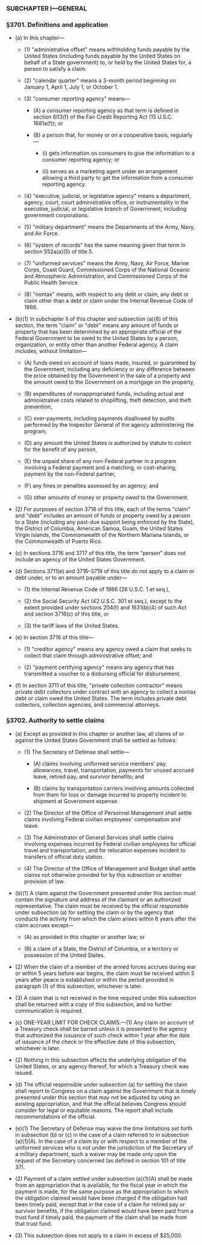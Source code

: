 ### SUBCHAPTER I—GENERAL

### §3701. Definitions and application
* (a) In this chapter—

  * (1) "administrative offset" means withholding funds payable by the United States (including funds payable by the United States on behalf of a State government) to, or held by the United States for, a person to satisfy a claim.

  * (2) "calendar quarter" means a 3-month period beginning on January 1, April 1, July 1, or October 1.

  * (3) "consumer reporting agency" means—

    * (A) a consumer reporting agency as that term is defined in section 603(f) of the Fair Credit Reporting Act (15 U.S.C. 1681a(f)); or

    * (B) a person that, for money or on a cooperative basis, regularly—

      * (i) gets information on consumers to give the information to a consumer reporting agency; or

      * (ii) serves as a marketing agent under an arrangement allowing a third party to get the information from a consumer reporting agency.


  * (4) "executive, judicial, or legislative agency" means a department, agency, court, court administrative office, or instrumentality in the executive, judicial, or legislative branch of Government, including government corporations.

  * (5) "military department" means the Departments of the Army, Navy, and Air Force.

  * (6) "system of records" has the same meaning given that term in section 552a(a)(5) of title 5.

  * (7) "uniformed services" means the Army, Navy, Air Force, Marine Corps, Coast Guard, Commissioned Corps of the National Oceanic and Atmospheric Administration, and Commissioned Corps of the Public Health Service.

  * (8) "nontax" means, with respect to any debt or claim, any debt or claim other than a debt or claim under the Internal Revenue Code of 1986.


* (b)(1) In subchapter II of this chapter and subsection (a)(8) of this section, the term "claim" or "debt" means any amount of funds or property that has been determined by an appropriate official of the Federal Government to be owed to the United States by a person, organization, or entity other than another Federal agency. A claim includes, without limitation—

  * (A) funds owed on account of loans made, insured, or guaranteed by the Government, including any deficiency or any difference between the price obtained by the Government in the sale of a property and the amount owed to the Government on a mortgage on the property,

  * (B) expenditures of nonappropriated funds, including actual and administrative costs related to shoplifting, theft detection, and theft prevention,

  * (C) over-payments, including payments disallowed by audits performed by the Inspector General of the agency administering the program,

  * (D) any amount the United States is authorized by statute to collect for the benefit of any person,

  * (E) the unpaid share of any non-Federal partner in a program involving a Federal payment and a matching, or cost-sharing, payment by the non-Federal partner,

  * (F) any fines or penalties assessed by an agency; and

  * (G) other amounts of money or property owed to the Government.


* (2) For purposes of section 3716 of this title, each of the terms "claim" and "debt" includes an amount of funds or property owed by a person to a State (including any past-due support being enforced by the State), the District of Columbia, American Samoa, Guam, the United States Virgin Islands, the Commonwealth of the Northern Mariana Islands, or the Commonwealth of Puerto Rico.

* (c) In sections 3716 and 3717 of this title, the term "person" does not include an agency of the United States Government.

* (d) Sections 3711(e) and 3716–3719 of this title do not apply to a claim or debt under, or to an amount payable under—

  * (1) the Internal Revenue Code of 1986 (26 U.S.C. 1 et seq.),

  * (2) the Social Security Act (42 U.S.C. 301 et seq.), except to the extent provided under sections 204(f) and 1631(b)(4) of such Act and section 3716(c) of this title, or

  * (3) the tariff laws of the United States.


* (e) In section 3716 of this title—

  * (1) "creditor agency" means any agency owed a claim that seeks to collect that claim through administrative offset; and

  * (2) "payment certifying agency" means any agency that has transmitted a voucher to a disbursing official for disbursement.


* (f) In section 3711 of this title, "private collection contractor" means private debt collectors under contract with an agency to collect a nontax debt or claim owed the United States. The term includes private debt collectors, collection agencies, and commercial attorneys.

### §3702. Authority to settle claims
* (a) Except as provided in this chapter or another law, all claims of or against the United States Government shall be settled as follows:

  * (1) The Secretary of Defense shall settle—

    * (A) claims involving uniformed service members' pay, allowances, travel, transportation, payments for unused accrued leave, retired pay, and survivor benefits; and

    * (B) claims by transportation carriers involving amounts collected from them for loss or damage incurred to property incident to shipment at Government expense.


  * (2) The Director of the Office of Personnel Management shall settle claims involving Federal civilian employees' compensation and leave.

  * (3) The Administrator of General Services shall settle claims involving expenses incurred by Federal civilian employees for official travel and transportation, and for relocation expenses incident to transfers of official duty station.

  * (4) The Director of the Office of Management and Budget shall settle claims not otherwise provided for by this subsection or another provision of law.


* (b)(1) A claim against the Government presented under this section must contain the signature and address of the claimant or an authorized representative. The claim must be received by the official responsible under subsection (a) for settling the claim or by the agency that conducts the activity from which the claim arises within 6 years after the claim accrues except—

  * (A) as provided in this chapter or another law; or

  * (B) a claim of a State, the District of Columbia, or a territory or possession of the United States.


* (2) When the claim of a member of the armed forces accrues during war or within 5 years before war begins, the claim must be received within 5 years after peace is established or within the period provided in paragraph (1) of this subsection, whichever is later.

* (3) A claim that is not received in the time required under this subsection shall be returned with a copy of this subsection, and no further communication is required.

* (c) ONE-YEAR LIMIT FOR CHECK CLAIMS.—(1) Any claim on account of a Treasury check shall be barred unless it is presented to the agency that authorized the issuance of such check within 1 year after the date of issuance of the check or the effective date of this subsection, whichever is later.

* (2) Nothing in this subsection affects the underlying obligation of the United States, or any agency thereof, for which a Treasury check was issued.

* (d) The official responsible under subsection (a) for settling the claim shall report to Congress on a claim against the Government that is timely presented under this section that may not be adjusted by using an existing appropriation, and that the official believes Congress should consider for legal or equitable reasons. The report shall include recommendations of the official.

* (e)(1) The Secretary of Defense may waive the time limitations set forth in subsection (b) or (c) in the case of a claim referred to in subsection (a)(1)(A). In the case of a claim by or with respect to a member of the uniformed services who is not under the jurisdiction of the Secretary of a military department, such a waiver may be made only upon the request of the Secretary concerned (as defined in section 101 of title 37).

* (2) Payment of a claim settled under subsection (a)(1)(A) shall be made from an appropriation that is available, for the fiscal year in which the payment is made, for the same purpose as the appropriation to which the obligation claimed would have been charged if the obligation had been timely paid, except that in the case of a claim for retired pay or survivor benefits, if the obligation claimed would have been paid from a trust fund if timely paid, the payment of the claim shall be made from that trust fund.

* (3) This subsection does not apply to a claim in excess of $25,000.